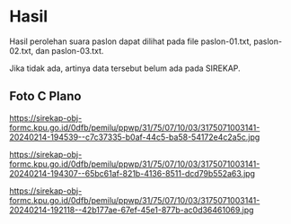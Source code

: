 # Hasil

Hasil perolehan suara paslon dapat dilihat pada file paslon-01.txt, paslon-02.txt, dan paslon-03.txt.

Jika tidak ada, artinya data tersebut belum ada pada SIREKAP.

## Foto C Plano

https://sirekap-obj-formc.kpu.go.id/0dfb/pemilu/ppwp/31/75/07/10/03/3175071003141-20240214-194539--c7c37335-b0af-44c5-ba58-54172e4c2a5c.jpg

https://sirekap-obj-formc.kpu.go.id/0dfb/pemilu/ppwp/31/75/07/10/03/3175071003141-20240214-194307--65bc61af-821b-4136-8511-dcd79b552a63.jpg

https://sirekap-obj-formc.kpu.go.id/0dfb/pemilu/ppwp/31/75/07/10/03/3175071003141-20240214-192118--42b177ae-67ef-45e1-877b-ac0d36461069.jpg
